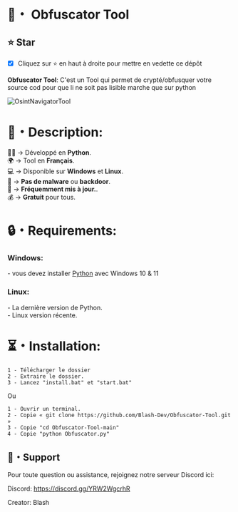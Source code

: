 # 🚀・ Obfuscator Tool

## **⭐ Star**

- [x] Cliquez sur ⭐ en haut à droite pour mettre en vedette ce dépôt

**Obfuscator Tool**: C'est un Tool qui permet de crypté/obfusquer votre source cod pour que li ne soit pas lisible marche que sur python

![OsintNavigatorTool](https://media.discordapp.net/attachments/1263924985626497024/1267270777179476071/image.png?ex=66a82d62&is=66a6dbe2&hm=8e2039824993e2232aaeed85cbb0310eeda20479640c75fbbbf4ad665f37b321&=&format=webp&quality=lossless)


<h1>📜・Description:</h1>
<p>
  
👨‍💻 -> Développé en <strong>Python</strong>.<br>
🌍 -> Tool en <strong>Français</strong>.<br>
💻 -> Disponible sur <strong>Windows</strong> et <strong>Linux</strong>.<br>
🔎 -> <strong>Pas de malware</strong> ou <strong>backdoor</strong>.<br>
🔄 -> <strong>Fréquemment mis à jour.</strong>.<br>
💰 -> <strong>Gratuit</strong> pour tous. <br>
</p>


<h1>🔒・Requirements:</h1>
<h3>Windows:</h3>
<p>
- vous devez installer <a href="https://www.python.org/downloads/">Python</a> avec Windows 10 & 11
</p>
<h3>Linux:</h3>
<p>
- La dernière version de Python.<br>
- Linux version récente.
</p>

<h1>⏳・Installation:</h1>
  
```
1 - Télécharger le dossier
2 - Extraire le dossier.
3 - Lancez "install.bat" et "start.bat"
```
Ou
```
1 - Ouvrir un terminal.
2 - Copie « git clone https://github.com/Blash-Dev/Obfuscator-Tool.git »
3 - Copie "cd Obfuscator-Tool-main"
4 - Copie "python Obfuscator.py"
```
</p>

## **:speech_balloon:・Support**

Pour toute question ou assistance, rejoignez notre serveur Discord ici:

Discord: https://discord.gg/YRW2WgcrhR

Creator: Blash<br>
</p>

